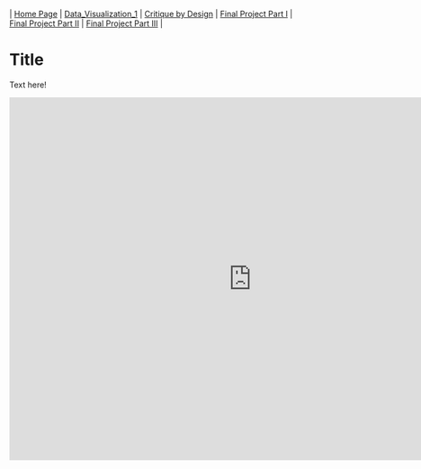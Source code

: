 | [Home Page](https://radhikag1604.github.io/Telling_Stories_With_Data/) | [Data_Visualization_1](https://radhikag1604.github.io/Telling_Stories_With_Data/Data_Visualization_1.html) | [Critique by Design](https://radhikag1604.github.io/Telling_Stories_With_Data/critique-by-design.html) | [Final Project Part I](https://radhikag1604.github.io/Telling_Stories_With_Data/final-project-part-one.html) | [Final Project Part II](https://radhikag1604.github.io/Telling_Stories_With_Data/final-project-part-two.html) | [Final Project Part III](https://radhikag1604.github.io/Telling_Stories_With_Data/final-project-part-three.html) |

# Title
Text here!

<iframe src="https://data.oecd.org/chart/7bdq" width="860" height="645" style="border: 0" mozallowfullscreen="true" webkitallowfullscreen="true" allowfullscreen="true"><a href="https://data.oecd.org/chart/7bdq" target="_blank">OECD Chart: General government debt, Total, % of GDP, Annual, 2022</a></iframe>


<div class="flourish-embed flourish-chart" data-src="visualisation/14974849"><script src="https://public.flourish.studio/resources/embed.js"></script></div>





<div class="flourish-embed flourish-bar-chart-race" data-src="visualisation/14976319"><script src="https://public.flourish.studio/resources/embed.js"></script></div>

